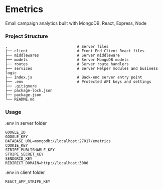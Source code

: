 # Emetrics
Email campaign analytics built with MongoDB, React, Express, Node


### Project Structure
    .                               # Server files
    ├── client                      # Front End Client React files
    ├── middlewares                 # Server middleware
    ├── models                      # Server MongoDB models
    ├── routes                      # Server route handlers
    ├── services                    # Server Helper modules and business logic
    ├── index.js                    # Back-end server entry point
    ├── .env                        # Protected API keys and settings
    ├── .gitignore
    ├── package-lock.json
    ├── package.json
    └── README.md 
    
### Usage

.env in server folder
```shell
GOOGLE_ID
GOOGLE_KEY
DATABASE_URL=mongodb://localhost:27017/emetrics
COOKIE_KEY
STRIPE_PUBLISHABLE_KEY
STRIPE_SECRET_KEY
SENDGRID_KEY
REDIRECT_DOMAIN=http://localhost:3000
```
.env in client folder 
```shell
REACT_APP_STRIPE_KEY
```
